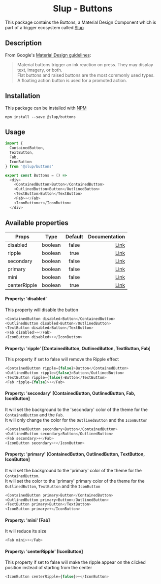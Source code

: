 <h1 align='center'>Slup - Buttons</h1>

This package contains the Buttons, a Material Design Component which is part of a bigger ecosystem called [Slup](https://github.com/gejsi/material)

## Description
From Google's [Material Design guidelines](https://material.io/guidelines):
<blockquote>
  Material buttons trigger an ink reaction on press. They may display text, imagery, or both.<br />
  Flat buttons and raised buttons are the most commonly used types.<br />
  A floating action button is used for a promoted action.
</blockquote>

## Installation
This package can be installed with [NPM](http://npmjs.com/)
```
npm install --save @slup/buttons
```

## Usage
```js
import {
  ContainedButton,
  TextButton,
  Fab,
  IconButton
} from '@slup/buttons'

export const Buttons = () =>
  <div>
    <ContainedButton>Button</ContainedButton>
    <OutlinedButton>Button</OutlinedButton>
    <TextButton>Button</TextButton>
    <Fab>+</Fab>
    <IconButton>+</IconButton>
  </div>
```

## Available properties
| Props               | Type          | Default       | Documentation                                                                       |
|---------------------|:-------------:|:-------------:|------------------------------------------------------------------------------------:|
| disabled            |  boolean      |  false        | [Link](#property-disabled)                                                          |
| ripple              |  boolean      |  true         | [Link](#property-ripple-containedbutton-outlinedbutton-textbutton-fab)              |
| secondary           |  boolean      |  false        | [Link](#property-secondary-containedbutton-outlinedbutton-fab-iconbutton)           |
| primary             |  boolean      |  false        | [Link](#property-primary-containedbutton-outlinedbutton-textbutton-iconbutton)      |
| mini                |  boolean      |  false        | [Link](#property-mini-fab)                                                          |
| centerRipple        |  boolean      |  true         | [Link](#property-centerripple-iconbutton)                                           |

#### Property: 'disabled'
This property will disable the button
```js
<ContainedButton disabled>Button</ContainedButton>
<OutlinedButton disabled>Button</OutlinedButton>
<TextButton disabled>Button</TextButton>
<Fab disabled>+</Fab>
<IconButton disabled>+</IconButton>
```

#### Property: 'ripple' [ContainedButton, OutlinedButton, TextButton, Fab]
This property if set to false will remove the Ripple effect
```js
<ContainedButton ripple={false}>Button</ContainedButton>
<OutlinedButton ripple={false}>Button</OutlinedButton>
<TextButton ripple={false}>Button</TextButton>
<Fab ripple={false}>+</Fab>
```

#### Property: 'secondary' [ContainedButton, OutlinedButton, Fab, IconButton]
It will set the background to the 'secondary' color of the theme for the `ContainedButton` and the `Fab`.
<br />
It will only change the color for the `OutlinedButton` and the `IconButton`
```js
<ContainedButton secondary>Button</ContainedButton>
<OutlinedButton secondary>Button</OutlinedButton>
<Fab secondary>+</Fab>
<IconButton secondary>+</IconButton>
```

#### Property: 'primary' [ContainedButton, OutlinedButton, TextButton, IconButton]
It will set the background to the 'primary' color of the theme for the `ContainedButton`.
<br />
It will set the color to the 'primary' primary color of the theme for the `OutlinedButton`, `TextButton` and the `IconButton`
```js
<ContainedButton primary>Button</ContainedButton>
<OutlinedButton primary>Button</OutlinedButton>
<TextButton primary>Button</TextButton>
<IconButton primary>+</IconButton>
```

#### Property: 'mini' [Fab]
It will reduce its size
```js
<Fab mini>+</Fab>
```

#### Property: 'centerRipple' [IconButton]
This property if set to false will make the ripple appear on the clicked position instead of starting from the center
```js
<IconButton centerRipple={false}>+</IconButton>
```
